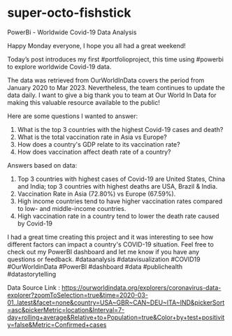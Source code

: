 # super-octo-fishstick
PowerBi - Worldwide Covid-19 Data Analysis

Happy Monday everyone, I hope you all had a great weekend!
 
Today’s post introduces my first #portfolioproject, this time using #powerbi to explore worldwide Covid-19 data. 

The data was retrieved from OurWorldInData covers the period from January 2020 to Mar 2023. Nevertheless, the team continues to update the data daily. I want to give a big thank you to team at Our World In Data for making this valuable resource available to the public! 

Here are some questions I wanted to answer: 
1.	What is the top 3 countries with the highest Covid-19 cases and death?
2.	What is the total vaccination rate in Asia vs Europe?
3.	How does a country's GDP relate to its vaccination rate?
4.	How does vaccination affect death rate of a country?


Answers based on data: 
1.	Top 3 countries with highest cases of Covid-19 are United States, China and India; top 3 countries with highest deaths are USA, Brazil & India.
2.	Vaccination Rate in Asia (72.80%) vs Europe (67.59%).
3.	High income countries tend to have higher vaccination rates compared to low- and middle-income countries. 
4.	High vaccination rate in a country tend to lower the death rate caused by Covid-19 


I had a great time creating this project and it was interesting to see how different factors can impact a country's COVID-19 situation.
Feel free to check out my PowerBI dashboard and let me know if you have any questions or feedback.
#dataanalysis #datavisualization #COVID19 #OurWorldinData #PowerBI #dashboard #data #publichealth #datastorytelling

Data Source Link : https://ourworldindata.org/explorers/coronavirus-data-explorer?zoomToSelection=true&time=2020-03-01..latest&facet=none&country=USA~GBR~CAN~DEU~ITA~IND&pickerSort=asc&pickerMetric=location&Interval=7-day+rolling+average&Relative+to+Population=true&Color+by+test+positivity=false&Metric=Confirmed+cases
